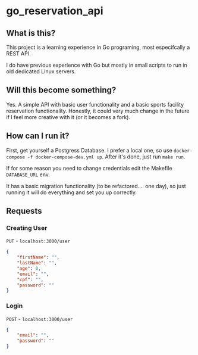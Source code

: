 # go_reservation_api

## What is this?

This project is a learning experience in Go programing, most especifcally a REST API.

I do have previous experience with Go but mostly in small scripts to run in old dedicated Linux servers.

## Will this become something?

Yes. A simple API with basic user functionality and a basic sports facility reservation functionality. Honestly, it could very much change in the future if I feel more creative with it (or it becomes a fork).

## How can I run it?

First, get yourself a Postgress Database. I prefer a local one, so use `docker-compose -f docker-compose-dev.yml up`. After it's done, just run `make run`.

If for some reason you need to change credentials edit the Makefile `DATABASE_URL` env.

It has a basic migration functionality (to be refactored.... one day), so just running it will do everything and set you up correctly.


## Requests

### Creating User

`PUT` - `localhost:3000/user`

```json
{
    "firstName": "",
    "lastName": "",
    "age": 0,
    "email": "",
    "cpf": "",
    "password": ""
}
```

### Login

`POST` - `localhost:3000/user`

```json
{
    "email": "",
    "password": ""
}
```
